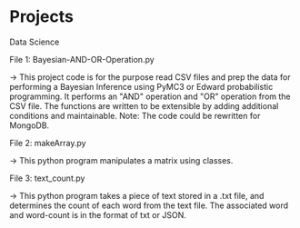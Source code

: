 # Projects
Data Science

File 1: Bayesian-AND-OR-Operation.py

-> This project code is for the purpose read CSV files and prep the data for performing a Bayesian Inference using PyMC3 or 
Edward probabilistic programming. It performs an "AND" operation and "OR" operation from the CSV file. The 
functions are written to be extensible by adding additional conditions and maintainable.
Note: The code could be rewritten for MongoDB.

File 2: makeArray.py

-> This python program manipulates a matrix using classes.

File 3: text_count.py

-> This python program takes a piece of text stored in a .txt file, and determines the count of each word from the text file. The associated word and word-count is in the format of txt or JSON.
